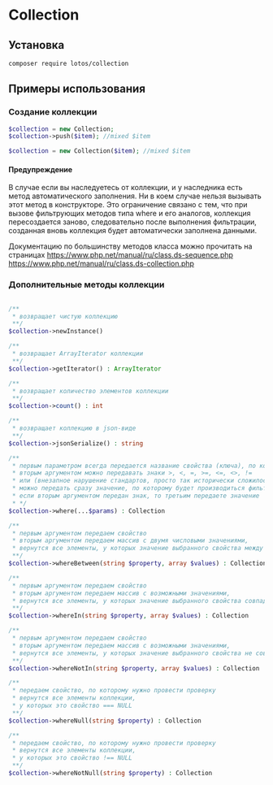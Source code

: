 # Collection

## Установка
```bash
composer require lotos/collection
```

## Примеры использования

### Создание коллекции
```php
$collection = new Collection;
$collection->push($item); //mixed $item
```
```php
$collection = new Collection($item); //mixed $item
```
#### Предупреждение
В случае если вы наследуетесь от коллекции, и у наследника есть метод автоматического заполнения. Ни в коем случае нельзя вызывать этот метод в конструкторе.
Это ограничение связано с тем, что при вызове фильтрующих методов типа where и его аналогов, коллекция пересоздается заново, следовательно после выполнения фильтрации, созданная вновь коллекция будет автоматически заполнена данными.

Документацию по большинству методов класса можно прочитать на страницах
https://www.php.net/manual/ru/class.ds-sequence.php
https://www.php.net/manual/ru/class.ds-collection.php

### Дополнительные методы коллекции

```php

/**
 * возвращает чистую коллекцию
 **/
$collection->newInstance()

/**
 * возвращает ArrayIterator коллекции
 **/
$collection->getIterator() : ArrayIterator

/**
 * возвращает количество элементов коллекции 
 **/
$collection->count() : int

/**
 * возвращает коллекцию в json-виде
 **/
$collection->jsonSerialize() : string

/**
 * первым параметром всегда передается название свойства (ключа), по которому будет производиться поиск.
 * вторым аргументом можно передавать знаки >, <, =, >=, <=, <>, !=
 * или (внезапное нарушение стандартов, просто так исторически сложилось)
 * можно передать сразу значение, по которому будет производиться фильтрация
 * если вторым аргументом передан знак, то третьим передаете значение
 * */
$collection->where(...$params) : Collection

/**
 * первым аргументом передаем свойство
 * вторым аргументом передаем массив с двумя числовыми значениями,
 * вернутся все элементы, у которых значение выбранного свойства между значениями элементов массива
 **/
$collection->whereBetween(string $property, array $values) : Collection

/**
 * первым аргументом передаем свойство
 * вторым аргументом передаем массив с возможными значениями, 
 * вернутся все элементы, у которых значение выбранного свойства совпадает со значениями элементов массива
 **/
$collection->whereIn(string $property, array $values) : Collection

/**
 * первым аргументом передаем свойство
 * вторым аргументом передаем массив с возможными значениями, 
 * вернутся все элементы, у которых значение выбранного свойства не совпадает со значениями элементов массива
 **/
$collection->whereNotIn(string $property, array $values) : Collection

/**
 * передаем свойство, по которому нужно провести проверку
 * вернутся все элементы коллекции,
 * у которых это свойство === NULL
 **/
$collection->whereNull(string $property) : Collection

/**
 * передаем свойство, по которому нужно провести проверку
 * вернутся все элементы коллекции,
 * у которых это свойство !== NULL
 **/
$collection->whereNotNull(string $property) : Collection
```
